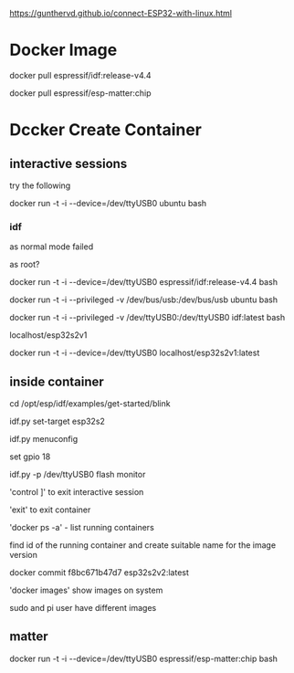 

https://gunthervd.github.io/connect-ESP32-with-linux.html


# Docker Image


docker pull espressif/idf:release-v4.4

docker pull espressif/esp-matter:chip

# Dccker Create Container

## interactive sessions

try the following

docker run -t -i --device=/dev/ttyUSB0 ubuntu bash

### idf

as normal mode failed

as root?

docker run -t -i --device=/dev/ttyUSB0 espressif/idf:release-v4.4 bash

docker run -t -i --privileged -v /dev/bus/usb:/dev/bus/usb ubuntu bash

docker run -t -i --privileged -v /dev/ttyUSB0:/dev/ttyUSB0 idf:latest bash

localhost/esp32s2v1 

docker run -t -i --device=/dev/ttyUSB0 localhost/esp32s2v1:latest

## inside container

cd /opt/esp/idf/examples/get-started/blink

idf.py set-target esp32s2

idf.py menuconfig

set gpio 18

idf.py -p /dev/ttyUSB0 flash monitor

'control ]' to exit interactive session

'exit' to exit container

'docker ps -a' - list running containers

find id of the running container and create suitable name for the image version

docker commit f8bc671b47d7 esp32s2v2:latest

'docker images' show images on system

sudo and pi user have different images

## matter


docker run -t -i --device=/dev/ttyUSB0 espressif/esp-matter:chip bash
